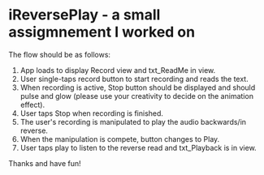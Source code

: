 iReversePlay - a small assigmnement I worked on
============

The flow should be as follows:  
1.	App loads to display Record view and txt_ReadMe in view.
2.	User single-taps record button to start recording and reads the text. 
3.	When recording is active, Stop button should be displayed and should pulse and glow (please use your creativity to decide on the animation effect). 	
4.	User taps Stop when recording is finished. 	
5.	The user's recording is manipulated to play the audio backwards/in reverse. 	
6.	When the manipulation is compete, button changes to Play. 	
7.	User taps play to listen to the reverse read and txt_Playback is in view.  

Thanks and have fun!
